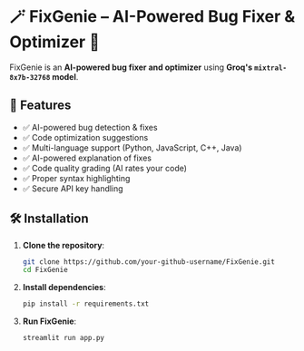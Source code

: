 # 🪄 FixGenie – AI-Powered Bug Fixer & Optimizer 🚀

FixGenie is an **AI-powered bug fixer and optimizer** using **Groq's `mixtral-8x7b-32768` model**.

## 🚀 Features
- ✅ AI-powered bug detection & fixes
- ✅ Code optimization suggestions
- ✅ Multi-language support (Python, JavaScript, C++, Java)
- ✅ AI-powered explanation of fixes
- ✅ Code quality grading (AI rates your code)
- ✅ Proper syntax highlighting
- ✅ Secure API key handling

## 🛠 Installation
1. **Clone the repository**:
   ```bash
   git clone https://github.com/your-github-username/FixGenie.git
   cd FixGenie
2. **Install dependencies**:
   ```bash
   pip install -r requirements.txt
3. **Run FixGenie**:
   ```bash
   streamlit run app.py
